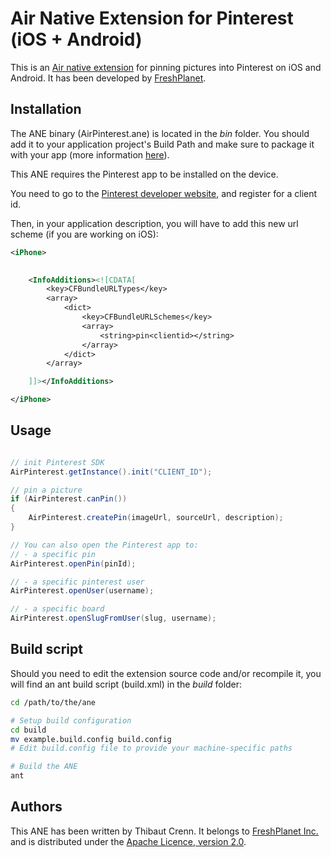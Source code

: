 Air Native Extension for Pinterest (iOS + Android)
======================================

This is an [Air native extension](http://www.adobe.com/devnet/air/native-extensions-for-air.html) for pinning pictures into Pinterest on iOS and Android. It has been developed by [FreshPlanet](http://freshplanet.com).


Installation
---------

The ANE binary (AirPinterest.ane) is located in the *bin* folder. You should add it to your application project's Build Path and make sure to package it with your app (more information [here](http://help.adobe.com/en_US/air/build/WS597e5dadb9cc1e0253f7d2fc1311b491071-8000.html)).

This ANE requires the Pinterest app to be installed on the device.

You need to go to the [Pinterest developer website](http://developers.pinterest.com/ios/), and register for a client id.

Then, in your application description, you will have to add this new url scheme (if you are working on iOS):

```xml
<iPhone>
    

    <InfoAdditions><![CDATA[
		<key>CFBundleURLTypes</key>
		<array>
			<dict>
				<key>CFBundleURLSchemes</key>
				<array>
					<string>pin<clientid></string>
				</array>
			</dict>
		</array>

    ]]></InfoAdditions>

</iPhone>
```


Usage
-----


```actionscript

// init Pinterest SDK
AirPinterest.getInstance().init("CLIENT_ID");

// pin a picture
if (AirPinterest.canPin())
{
	AirPinterest.createPin(imageUrl, sourceUrl, description);
}

// You can also open the Pinterest app to:
// - a specific pin
AirPinterest.openPin(pinId);

// - a specific pinterest user
AirPinterest.openUser(username);

// - a specific board
AirPinterest.openSlugFromUser(slug, username);
```

Build script
---------

Should you need to edit the extension source code and/or recompile it, you will find an ant build script (build.xml) in the *build* folder:

```bash
cd /path/to/the/ane

# Setup build configuration
cd build
mv example.build.config build.config
# Edit build.config file to provide your machine-specific paths

# Build the ANE
ant
```


Authors
------

This ANE has been written by Thibaut Crenn. It belongs to [FreshPlanet Inc.](http://freshplanet.com) and is distributed under the [Apache Licence, version 2.0](http://www.apache.org/licenses/LICENSE-2.0).